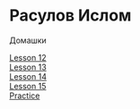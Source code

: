 # Расулов Ислом
Домашки

[Lesson 12](https://rasulovislom.github.io/bootstrap_project/src/ "html+css+bootstrap")<br/>
[Lesson 13](https://rasulovislom.github.io/lesson_13/src/ "pixel-perfect")<br/>
[Lesson 14](https://rasulovislom.github.io/lesson_14/src/ "Header")<br/>
[Lesson 15](https://rasulovislom.github.io/lesson_15/ "Fonts")<br/>
[Practice](https://rasulovislom.github.io/lesson_15_practic/scr/ "Main page")
